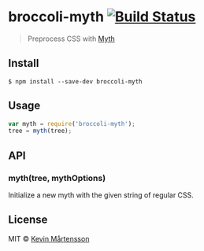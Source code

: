# broccoli-myth [![Build Status](http://img.shields.io/travis/kevva/broccoli-myth.svg?style=flat)](https://travis-ci.org/kevva/broccoli-myth)

> Preprocess CSS with [Myth](https://github.com/segmentio/myth)


## Install

```
$ npm install --save-dev broccoli-myth
```


## Usage

```js
var myth = require('broccoli-myth');
tree = myth(tree);
```


## API

### myth(tree, mythOptions)

Initialize a new myth with the given string of regular CSS.


## License

MIT © [Kevin Mårtensson](https://github.com/kevva)
